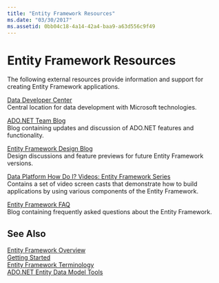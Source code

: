 ```yaml
---
title: "Entity Framework Resources"
ms.date: "03/30/2017"
ms.assetid: 0bb04c18-4a14-42a4-baa9-a63d556c9f49
---
```

# Entity Framework Resources
The following external resources provide information and support for creating Entity Framework applications.  
  
 [Data Developer Center](https://go.microsoft.com/fwlink/?LinkId=213876)  
 Central location for data development with Microsoft technologies.  
  
 [ADO.NET Team Blog](https://go.microsoft.com/fwlink/?LinkId=91905)  
 Blog containing updates and discussion of ADO.NET features and functionality.  
  
 [Entity Framework Design Blog](https://go.microsoft.com/fwlink/?LinkId=186888)  
 Design discussions and feature previews for future Entity Framework versions.  
  
 [Data Platform How Do I? Videos: Entity Framework Series](https://go.microsoft.com/fwlink/?LinkId=124600)  
 Contains a set of video screen casts that demonstrate how to build applications by using various components of the Entity Framework.  
  
 [Entity Framework FAQ](https://go.microsoft.com/fwlink/?LinkID=213877)  
 Blog containing frequently asked questions about the Entity Framework.  
  
## See Also  
 [Entity Framework Overview](../../../../../docs/framework/data/adonet/ef/overview.md)  
 [Getting Started](../../../../../docs/framework/data/adonet/ef/getting-started.md)  
 [Entity Framework Terminology](../../../../../docs/framework/data/adonet/ef/terminology.md)  
 [ADO.NET Entity Data Model  Tools](https://msdn.microsoft.com/library/91076853-0881-421b-837a-f582f36be527)
